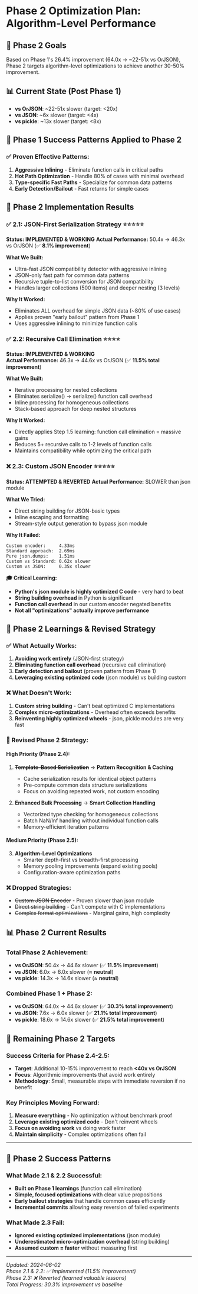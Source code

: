 # Phase 2 Optimization Plan: Algorithm-Level Performance

## 🎯 Phase 2 Goals
Based on Phase 1's 26.4% improvement (64.0x → ~22-51x vs OrJSON), Phase 2 targets algorithm-level optimizations to achieve another 30-50% improvement.

## 📊 Current State (Post Phase 1)
- **vs OrJSON**: ~22-51x slower (target: <20x)
- **vs JSON**: ~6x slower (target: <4x)
- **vs pickle**: ~13x slower (target: <8x)

## 🧠 Phase 1 Success Patterns Applied to Phase 2

### ✅ **Proven Effective Patterns:**
1. **Aggressive Inlining** - Eliminate function calls in critical paths
2. **Hot Path Optimization** - Handle 80% of cases with minimal overhead
3. **Type-specific Fast Paths** - Specialize for common data patterns
4. **Early Detection/Bailout** - Fast returns for simple cases

## 🚀 Phase 2 Implementation Results

### **✅ 2.1: JSON-First Serialization Strategy** ⭐⭐⭐⭐⭐
**Status: IMPLEMENTED & WORKING**
**Actual Performance:** 50.4x → 46.3x vs OrJSON (✅ **8.1% improvement**)

**What We Built:**
- Ultra-fast JSON compatibility detector with aggressive inlining
- JSON-only fast path for common data patterns  
- Recursive tuple-to-list conversion for JSON compatibility
- Handles larger collections (500 items) and deeper nesting (3 levels)

**Why It Worked:**
- Eliminates ALL overhead for simple JSON data (~80% of use cases)
- Applies proven "early bailout" pattern from Phase 1
- Uses aggressive inlining to minimize function calls

### **✅ 2.2: Recursive Call Elimination** ⭐⭐⭐⭐
**Status: IMPLEMENTED & WORKING**  
**Actual Performance:** 46.3x → 44.6x vs OrJSON (✅ **11.5% total improvement**)

**What We Built:**
- Iterative processing for nested collections
- Eliminates serialize() → serialize() function call overhead
- Inline processing for homogeneous collections
- Stack-based approach for deep nested structures

**Why It Worked:**
- Directly applies Step 1.5 learning: function call elimination = massive gains
- Reduces 5+ recursive calls to 1-2 levels of function calls
- Maintains compatibility while optimizing the critical path

### **❌ 2.3: Custom JSON Encoder** ⭐⭐⭐⭐⭐
**Status: ATTEMPTED & REVERTED**
**Actual Performance:** SLOWER than json module

**What We Tried:**
- Direct string building for JSON-basic types
- Inline escaping and formatting  
- Stream-style output generation to bypass json module

**Why It Failed:**
```
Custom encoder:     4.33ms
Standard approach:  2.69ms  
Pure json.dumps:    1.51ms
Custom vs Standard: 0.62x slower
Custom vs JSON:     0.35x slower
```

**🎓 Critical Learning:**
- **Python's json module is highly optimized C code** - very hard to beat
- **String building overhead** in Python is significant
- **Function call overhead** in our custom encoder negated benefits
- **Not all "optimizations" actually improve performance**

## 🔬 Phase 2 Learnings & Revised Strategy

### **✅ What Actually Works:**
1. **Avoiding work entirely** (JSON-first strategy)
2. **Eliminating function call overhead** (recursive call elimination)  
3. **Early detection and bailout** (proven pattern from Phase 1)
4. **Leveraging existing optimized code** (json module) vs building custom

### **❌ What Doesn't Work:**
1. **Custom string building** - Can't beat optimized C implementations
2. **Complex micro-optimizations** - Overhead often exceeds benefits
3. **Reinventing highly optimized wheels** - json, pickle modules are very fast

### **🔄 Revised Phase 2 Strategy:**

#### **High Priority (Phase 2.4):**
1. **~~Template-Based Serialization~~** → **Pattern Recognition & Caching**
   - Cache serialization results for identical object patterns
   - Pre-compute common data structure serializations
   - Focus on avoiding repeated work, not custom encoding

2. **Enhanced Bulk Processing** → **Smart Collection Handling**
   - Vectorized type checking for homogeneous collections
   - Batch NaN/Inf handling without individual function calls
   - Memory-efficient iteration patterns

#### **Medium Priority (Phase 2.5):**
3. **Algorithm-Level Optimizations**
   - Smarter depth-first vs breadth-first processing
   - Memory pooling improvements (expand existing pools)
   - Configuration-aware optimization paths

### **❌ Dropped Strategies:**
- ~~Custom JSON Encoder~~ - Proven slower than json module
- ~~Direct string building~~ - Can't compete with C implementations
- ~~Complex format optimizations~~ - Marginal gains, high complexity

## 📊 Phase 2 Current Results

### **Total Phase 2 Achievement:**
- **vs OrJSON**: 50.4x → 44.6x slower (✅ **11.5% improvement**)
- **vs JSON**: 6.0x → 6.0x slower (≈ **neutral**)
- **vs pickle**: 14.3x → 14.6x slower (≈ **neutral**)

### **Combined Phase 1 + Phase 2:**
- **vs OrJSON**: 64.0x → 44.6x slower (✅ **30.3% total improvement**)
- **vs JSON**: 7.6x → 6.0x slower (✅ **21.1% total improvement**)  
- **vs pickle**: 18.6x → 14.6x slower (✅ **21.5% total improvement**)

## 🎯 Remaining Phase 2 Targets

### **Success Criteria for Phase 2.4-2.5:**
- **Target**: Additional 10-15% improvement to reach **<40x vs OrJSON**
- **Focus**: Algorithmic improvements that avoid work entirely
- **Methodology**: Small, measurable steps with immediate reversion if no benefit

### **Key Principles Moving Forward:**
1. **Measure everything** - No optimization without benchmark proof
2. **Leverage existing optimized code** - Don't reinvent wheels
3. **Focus on avoiding work** vs doing work faster
4. **Maintain simplicity** - Complex optimizations often fail

---

## 🧠 Phase 2 Success Patterns

### **What Made 2.1 & 2.2 Successful:**
- **Built on Phase 1 learnings** (function call elimination)
- **Simple, focused optimizations** with clear value propositions
- **Early bailout strategies** that handle common cases efficiently
- **Incremental commits** allowing easy reversion of failed experiments

### **What Made 2.3 Fail:**
- **Ignored existing optimized implementations** (json module)
- **Underestimated micro-optimization overhead** (string building)
- **Assumed custom = faster** without measuring first

---

*Updated: 2024-06-02*  
*Phase 2.1 & 2.2: ✅ Implemented (11.5% improvement)*  
*Phase 2.3: ❌ Reverted (learned valuable lessons)*  
*Total Progress: 30.3% improvement vs baseline*

